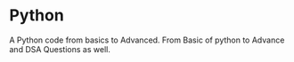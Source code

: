 # Python

A Python code from basics to Advanced. From Basic of python to Advance and DSA Questions as well.
